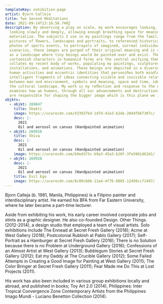 ```yaml
---
templateKey: exhibition-page
artist: Bjorn Calleja
title: Two Second Meditations
date: 2021-09-14T13:16:58.740Z
description: By observing a play on scale, my work encourages looking, and then
  looking slowly and deeply, allowing enough breathing space for meaning to
  materialize. The subjects I use in my paintings range from the familiar
  pictures of ﬂowers, landscapes and portraits, to referenced historical images,
  photos of sports events, to portrayals of imagined, surreal individuals and
  scenarios, these images are purged of their original meaning and is reframed
  as a landscape where tiny beings would be painted over and exist. These minute
  cartoonish characters in humanoid forms are the central unifying theme that
  collates my recent body of works, populating my paintings, sculptures,
  installations, and animations. These beings are depicted in a diverse range of
  human activities and eccentric identities that personiﬁes both mindless and
  intelligent fragments of ideas connecting visible and invisible relationships
  between man and environment, symbols and meaning, space and time, identity and
  the cultural landscape. My work is my reﬂection and response to the world, it
  examines how we humans, through all our advancements and destructions caused,
  are responsible for shaping the bigger image which is this plane we inhabit.
objkts:
  - objkt: 269847
    title: Shakti
    image: https://ucarecdn.com/43392fbd-1d7d-41e3-b2de-2844fb6f307c/
    desc: |-
      2021
      Oil and aerosol on canvas (Handpainted animation)
  - objkt: 269918
    title: Shiva
    desc: |-
      2021
      Oil and aerosol on canvas (Handpainted animation)
    image: https://ucarecdn.com/b9ed373c-b9a3-45a3-b28f-3fe5961d6101/
  - objkt: 269928
    desc: |-
      2021
      Oil and aerosol on canvas (Handpainted animation)
    title: Evil Ego
    image: https://ucarecdn.com/8c09cb66-11a4-4f76-8885-12450ccf1497/
---
```

Bjorn Calleja (b. 1981, Manila, Philippines) is a Filipino painter and interdisciplinary artist. He earned his BFA from Far Eastern University, where he later became a part-time lecturer. 

Aside from exhibiting his work, his early career involved corporate jobs and stints as a graphic designer. He also co-founded Design. Other Things. (2012-2014), a design studio that employed a team of visual artists. Solo exhibitions include The Ennead at Secret Fresh Gallery (2018); Acme at West Gallery (2018); Postcolonial Rubbish at Pablo Gallery (2017); Self-Portrait as a Hamburger at Secret Fresh Gallery (2016); There is no Solution because there is no Problem at Underground Gallery (2016); Confessions of an Almost Artist at West Gallery (2013); Bubblegum Stories at Secret Fresh Gallery (2012); Eat my Daddy at The Crucible Gallery (2012); Some Failed Attempts in Creating a Good Image for Painting at West Gallery (2011); The Color Bringer at Secret Fresh Gallery (2011); Fear Made me Do This at Lost Projects (2011). 

His work has also been included in various group exhibitions locally and abroad, and published in books; Toy Art 2.0 (2014), Philippines: Inter Tropical Convergence Zone Contemporary Artists from the Philippines Imago Mundi - Luciano Benetton Collection (2014).